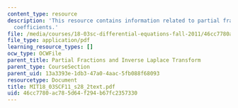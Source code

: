 ```yaml
---
content_type: resource
description: 'This resource contains information related to partial fractions: undetermined
  coefficients.'
file: /media/courses/18-03sc-differential-equations-fall-2011/46cc7780ac785d64f294b67fc2357330_MIT18_03SCF11_s28_2text.pdf
file_type: application/pdf
learning_resource_types: []
ocw_type: OCWFile
parent_title: Partial Fractions and Inverse Laplace Transform
parent_type: CourseSection
parent_uid: 13a3393e-1db3-47a0-4aac-5fb088f68093
resourcetype: Document
title: MIT18_03SCF11_s28_2text.pdf
uid: 46cc7780-ac78-5d64-f294-b67fc2357330
---
```

